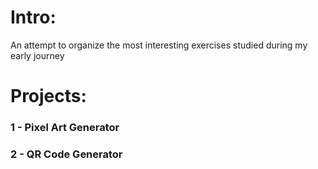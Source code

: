 # Intro:
An attempt to organize the most interesting exercises studied during my early journey
# Projects:
 ### 1 - Pixel Art Generator
 ### 2 - QR Code Generator
